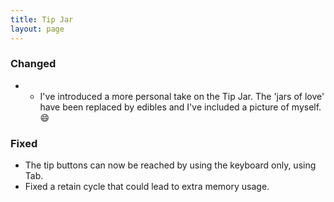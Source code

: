 ```yaml
---
title: Tip Jar
layout: page
---
```


### Changed

* * I've introduced a more personal take on the Tip Jar. The 'jars of love' have been replaced by edibles and I've included a picture of myself. 😄

### Fixed

* The tip buttons can now be reached by using the keyboard only, using Tab.
* Fixed a retain cycle that could lead to extra memory usage.
